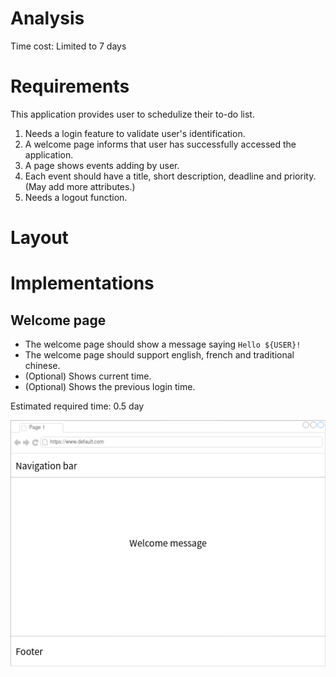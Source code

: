 # Analysis

Time cost: Limited to 7 days

# Requirements

This application provides user to schedulize their to-do list.

1. Needs a login feature to validate user's identification.
2. A welcome page informs that user has successfully accessed the application.
3. A page shows events adding by user.
4. Each event should have a title, short description, deadline and priority.
   (May add more attributes.)
5. Needs a logout function.

# Layout

# Implementations
## Welcome page
* The welcome page should show a message saying `Hello ${USER}!`
* The welcome page should support english, french and traditional chinese.
* (Optional) Shows current time.
* (Optional) Shows the previous login time.

Estimated required time: 0.5 day

![Welcome page layout](layout/welcome-page-layout.drawio.png)